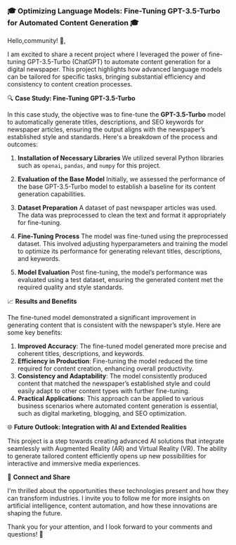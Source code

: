 ### 🎓 Optimizing Language Models: Fine-Tuning GPT-3.5-Turbo for Automated Content Generation 🎓

Hello,community! 👋,

I am excited to share a recent project where I leveraged the power of fine-tuning GPT-3.5-Turbo (ChatGPT) to automate content generation for a digital newspaper. This project highlights how advanced language models can be tailored for specific tasks, bringing substantial efficiency and consistency to content creation processes.

🔍 **Case Study: Fine-Tuning GPT-3.5-Turbo**

In this case study, the objective was to fine-tune the **GPT-3.5-Turbo** model to automatically generate titles, descriptions, and SEO keywords for newspaper articles, ensuring the output aligns with the newspaper’s established style and standards. Here's a breakdown of the process and outcomes:

1. **Installation of Necessary Libraries**
   We utilized several Python libraries such as `openai`, `pandas`, and `numpy` for this project.

2. **Evaluation of the Base Model**
   Initially, we assessed the performance of the base GPT-3.5-Turbo model to establish a baseline for its content generation capabilities.

3. **Dataset Preparation**
   A dataset of past newspaper articles was used. The data was preprocessed to clean the text and format it appropriately for fine-tuning.

4. **Fine-Tuning Process**
   The model was fine-tuned using the preprocessed dataset. This involved adjusting hyperparameters and training the model to optimize its performance for generating relevant titles, descriptions, and keywords.

5. **Model Evaluation**
   Post fine-tuning, the model’s performance was evaluated using a test dataset, ensuring the generated content met the required quality and style standards.

📈 **Results and Benefits**

The fine-tuned model demonstrated a significant improvement in generating content that is consistent with the newspaper’s style. Here are some key benefits:

1. **Improved Accuracy**: The fine-tuned model generated more precise and coherent titles, descriptions, and keywords.
2. **Efficiency in Production**: Fine-tuning the model reduced the time required for content creation, enhancing overall productivity.
3. **Consistency and Adaptability**: The model consistently produced content that matched the newspaper’s established style and could easily adapt to other content types with further fine-tuning.
4. **Practical Applications**: This approach can be applied to various business scenarios where automated content generation is essential, such as digital marketing, blogging, and SEO optimization.

🌐 **Future Outlook: Integration with AI and Extended Realities**

This project is a step towards creating advanced AI solutions that integrate seamlessly with Augmented Reality (AR) and Virtual Reality (VR). The ability to generate tailored content efficiently opens up new possibilities for interactive and immersive media experiences.

🔗 **Connect and Share**

I'm thrilled about the opportunities these technologies present and how they can transform industries. I invite you to follow me for more insights on artificial intelligence, content automation, and how these innovations are shaping the future.

Thank you for your attention, and I look forward to your comments and questions! 🚀
